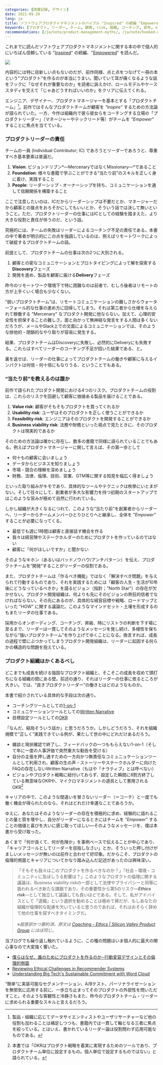 ```yaml
---
categories: [読書記録, デザイン]
date: 2021-09-29
lang: ja
title: ソフトウェアプロダクトマネジメントのバイブル "Inspired" の続編 "Empowered"、わかりみが深い。
keywords: [プロダクト, リーダー, チーム, 顧客, risk, 組織, コーチング, 前作, okr, 開発]
recommendations: [/ja/note/product-management-myths/, /ja/note/hooked-design/, /ja/note/facebook-whistleblower/]
---
```


これまでに読んだソフトウェアプロダクトマネジメントに関する本の中で個人的にいちばん信頼している "[Inspired](https://amzn.to/3ENMSXv)" の続編、"[Empowered](https://amzn.to/3i8xT0G)" を読んだ。

<a href="https://www.amazon.co.jp/EMPOWERED-Ordinary-Extraordinary-Products-Silicon-ebook/dp/B08LPKRD5L?pd_rd_w=4rkIZ&pf_rd_p=367c54b8-500b-4071-9b4d-65fe16192688&pf_rd_r=DCFBTCMFQY5S923M9J5V&pd_rd_r=86aa7358-41db-4a4a-8549-c5fef6ef3158&pd_rd_wg=ABNPZ&pd_rd_i=B08LPKRD5L&psc=1&linkCode=li2&tag=takuti-22&linkId=de0520e54080f4ef8beae38cc02adb4f&language=ja_JP&ref_=as_li_ss_il" target="_blank"><img border="0" src="//ws-fe.amazon-adsystem.com/widgets/q?_encoding=UTF8&ASIN=B08LPKRD5L&Format=_SL160_&ID=AsinImage&MarketPlace=JP&ServiceVersion=20070822&WS=1&tag=takuti-22&language=ja_JP" ></a><img src="https://ir-jp.amazon-adsystem.com/e/ir?t=takuti-22&language=ja_JP&l=li2&o=9&a=B08LPKRD5L" width="1" height="1" border="0" alt="" style="border:none !important; margin:0px !important;" />

内容的には特に目新しい点もないのだが、前作同様、点と点をつなげて一冊の本という“プロダクト”を作るのが本当にうまい。聞いていて耳が痛くなるような話をフックに「なぜそれが重要なのか」を読者に訴えかけ、ロールモデルやケーススタディを交えて「じゃあどうすればいいのか」をクリアに伝えてくれる。

エンジニア、デザイナー、プロダクトマネージャーを基本とする「プロダクトチーム」[^1]。前作ではそんなプロダクトチームが顧客を *"Inspire"* するための方法論が語られていた。一方、今作は組織内で彼ら彼女らをコーチングする立場の「プロダクトリーダー」（マネージャーやテックリード等）がチームを *"Empower"* することに焦点を当てている。

### プロダクトリーダーの責任

チームの一員 (Individual Contributor; IC) であろうとリーダーであろうと、尊重すべき基本要素は普遍だ。

1. **Vision**: ビジョンドリブン*&mdash;MercenaryではなくMissionary&mdash;*であること
2. **Foundation**: 様々な書籍で学ぶことができる“当たり前”のスキルを正しく身に着け、実践すること
3. **People**: リーダーシップ・オーナーシップを持ち、コミュニケーションを通して信頼関係を構築すること

ここで注意したいのは、ICだからリーダーシップは不要だとか、マネージャーだから顧客との接点をおろそかにしてもいいとか、そういう話では決して無いということ。ただ、プロダクトリーダーの仕事にはICとしての経験を踏まえた、より大きな役割と責任が伴うのだ、という話。

究極的には、チームの失敗はリーダーによるコーチング不足の責任である。本書の中で著者が明示的にこの点を強調しているのは、例えばリモートワークによって破綻するプロダクトチームの話。

前提として、プロダクトチームの仕事は次の2つに大別される。

1. 顧客との密なコミュニケーションとプロトタイピングによって解を探索する**Discovery**フェーズ
2. 開発を進め、製品を顧客に届ける**Delivery**フェーズ

昨今のリモートワーク環境下で特に困難なのは前者で、むしろ後者はリモートの方が上手くいく場合も少なくない。

“弱いプロダクトチーム”は、リモートコミュニケーションの難しさからウォーターフォール的な仕事の進め方に回帰してしまう。それは第三者から仕様を与えられて稼働する "Mercenary" なプロダクト開発に他ならない。加えて、心理的安全性を担保することの難しさ。面と向かって無神経な発言をする人間は多くないだろうが、メールやSlack上での文面によるコミュニケーションでは、そのような排他的・閉鎖的なやり取りが容易に発生する。

結果、プロダクトチームはDiscoveryに失敗し、必然的にDeliveryにも失敗する。これらはすべてリーダーのコーチング不足が招いた結果である、と。

裏を返せば、リーダーの仕事によってプロダクトチームの働きや顧客に与えるインパクトは何倍・何十倍にもなりうる、ということでもある。

### “当たり前”を教えるのは誰か

前作で語られたプロダクト開発における4つのリスク。プロダクトチームの役割は、これらのリスクを回避して顧客に価値ある製品を届けることである。

1. **Value risk**: 顧客がそもそもプロダクトを買ってくれるか
1. **Usability risk**: ユーザはそのプロダクトを正しく使うことができるか
2. **Feasibility risk**: エンジニアはそのプロダクトを開発することができるか
4. **Business viability risk**: 法務や財務といった視点で見たときに、そのプロダクトは現実的であるか

そのための方法論は確かに存在し、数多の書籍で同様に語られていることでもある。例えばプロダクトマネージャーに関して言えば、その第一歩として

- 何十もの顧客に会いましょう
- データからビジネスを知りましょう
- 市場・競合の理解を深めましょう
- 財務、法律、倫理、技術、営業、GTM等に関する知見を幅広く得ましょう

といった取り組みがキモであり、具体的なツールやテクニックは枚挙にいとまがない。そして往々にして、創業者が多大な影響力を持つ初期のスタートアップではこのような営みが極めて自然に行われている。

しかし組織が大きくなるにつれて、このような“当たり前“を創業者からリーダーへ、リーダーからチームメンバーひとりひとりへと継承し、全体を *"Empower"* することが必要になってくる。

- 最低でも週に1時間は顧客と直接話す機会を作る
- 我々は経営陣やステークホルダーのためにプロダクトを作っているのではない
- 顧客に「何がほしいですか」と聞かない

そのようなキホン（あるいはバッドノウハウ/アンチパターン）を伝え、プロダクトチームを“開発”することがリーダーの役割である。

また、プロダクトチームは「作るべき機能」ではなく「解決すべき問題」を与えられて行動するものであり、それを実践するためには「顧客の人生・生活が10年後にどうなっているべきか」を語るビジョン（指針；"North Star"）の存在が欠かせない。プロダクト開発組織は、何よりも先にそのビジョンの熱狂的信者でなければならない。その先にあるのが、具体的な経営目標や戦略、ロードマップといった "HOW" に関する議論だ。このようなマインドセット・土壌を形成するのもまたリーダの仕事である。

採用からオンボーディング、コーチング、昇級、時にリストラの判断を下す場に至るまで、リーダーは一貫してそのようなメッセージを発し続け、多様性を保ちながら“強いプロダクトチーム”を作り上げてゆくことになる。換言すれば、成長の過程で壁にぶつかってしまうプロダクト開発組織は、リーダーに起因する何らかの構造的な問題を抱えている。

### プロダクト組織はかくあるべし

どこまでも成長を続ける強固なプロダクト組織と、そこそこの成長を収めて頭打ちになる組織の間にある壁。前述の通り、それはリーダーの仕事に依るところが大きい。では、“良きプロダクトリーダー”の働きとはどのようなものか。

本書で紹介されている具体的な手段は次の通り。

- コーチングツールとしての[1-on-1](https://svpg.com/coaching-tools-the-one-on-one/)
- コミュニケーションツールとしての[Written Narrative](https://svpg.com/coaching-tools-the-narrative/)
- 目標設定ツールとしての[OKR](https://svpg.com/team-objectives-overview/)

「なんだ、結局そういう話か」と思うだろうか。しかしどうだろう、それを組織規模で“正しく”実践できている例が、果たして世の中にどれだけあるだろう。

- 雑談と現状確認で終了し、フィードバックの一つももらえない1-on-1（そして年に一度の人事評価で突然重大な勧告を受ける）
- 自分の主張を押し通すための一方向かつ無責任なコミュニュケーションツールとして利用され、顧客の生の声・ストーリーやステークホルダーに向けたFAQの存在しないWritten Narrative（もはや「ナラティブ」とは呼べない）
- ビジョンやプロダクト戦略に紐付いておらず、設定した瞬間に8割方終了している無意味なOKRや、マイクロマネジメントの道具として悪用されるOKR[^2]

キャリアの中で、このような間違いを冒さないリーダー（＝コーチ）と一度でも働く機会が得られたのなら、それはどれだけ幸運なことであろうか。

ゆえに、あなたはそのようなリーダーの存在を積極的に求め、経験的に語れることの量と質を増やし、自分がリーダーになるときにはチームを *"Empower"* することの価値と喜びを大いに感じ取ってほしい&mdash;そのようなメッセージを、僕は本書から受け取った。

あくまで「何が良くて、何が危険か」を事例ベースで伝えることが中心であり、「キャリアゴールとしてリーダーを目指しなさい」とか、そういった押し付けがましいメッセージが無いのは前作と合わせて好印象。だからこそ、プロダクトの倫理的側面とキャリアについてかなり踏み込んだ記述があったのは興味深い。

> 「そもそも我々はこのプロダクトを作るべきなのか？」「社会・環境・コミュニティに及ぼしうる影響は？」このようなプロダクトの倫理に関する議論は、Business viability riskの一部として法律やプライバシーと同等に扱われるべき新たな課題であり、その重要性から第5のリスク&mdash;***Ethics risk***&mdash;として独立して議論しても良いほどである。そして、私がアドバイスとして「退職」という選択を勧めることは極めて稀だが、もしあなたの組織が倫理的な配慮を欠いていると思うのであれば、それはおそらく辞めて他の仕事を探すべきタイミングだ。<br/><br/>*※超意訳かつ要約済。原文は [Coaching - Ethics | Silicon Valley Product Group](https://svpg.com/coaching-ethics/) にほぼ同じ。*

当ブログでも繰り返し触れているように、この種の問題はいま個人的に最大の関心事なので大変強く響いた。

- [僕らはなぜ、誰のためにプロダクトを作るのか─行動変容デザインとその倫理的側面](/ja/note/hooked-design/)
- [Reviewing Ethical Challenges in Recommender Systems](/note/ethical-challenges-in-recommender-systems/)
- [Understanding Big Tech's Sustainable Commitment with Word Cloud](/note/sustainability-at-big-tech/)

“簡単“に実装可能なセグメンテーション、A/Bテスト、パーソナライゼーションを無邪気に応用する前に、一歩立ち止まってそのプロダクトの外部性を問いただすこと。そのような客観性と冷静さもまた、昨今のプロダクトチーム・リーダーに求められる重要なスキルと言えるだろう。

[^1]: 製品・組織に応じてデータサイエンティストやユーザリサーチャーなど他の役割も加わることは補足しつつも、書籍内では一貫して軸となる三者に焦点を絞っている。とはいえ、書かれているリーダー論は役割問わず応用可能なものである。
[^2]: 本書では「OKRはプロダクト戦略を着実に実現するためのツールであり、プロダクトチーム単位に設定するもの。個人単位で設定するものではない」と語られている。